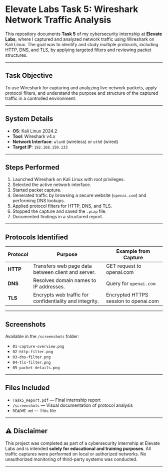 # Elevate Labs Task 5: Wireshark Network Traffic Analysis

This repository documents **Task 5** of my cybersecurity internship at **Elevate Labs**, where I captured and analyzed network traffic using Wireshark on Kali Linux. The goal was to identify and study multiple protocols, including HTTP, DNS, and TLS, by applying targeted filters and reviewing packet structures.

---

##  Task Objective

To use Wireshark for capturing and analyzing live network packets, apply protocol filters, and understand the purpose and structure of the captured traffic in a controlled environment.

---

##  System Details

- **OS**: Kali Linux 2024.2  
- **Tool**: Wireshark v4.x  
- **Network Interface**: `wlan0` (wireless) or `eth0` (wired)  
- **Target IP**: `192.168.150.133`

---

## Steps Performed

1. Launched Wireshark on Kali Linux with root privileges.  
2. Selected the active network interface.  
3. Started packet capture.  
4. Generated traffic by browsing a secure website (`openai.com`) and performing DNS lookups.  
5. Applied protocol filters for HTTP, DNS, and TLS.  
6. Stopped the capture and saved the `.pcap` file.  
7. Documented findings in a structured report.

---

## Protocols Identified

| Protocol | Purpose | Example from Capture |
|----------|---------|----------------------|
| **HTTP** | Transfers web page data between client and server. | GET request to openai.com |
| **DNS**  | Resolves domain names to IP addresses. | Query for `openai.com` |
| **TLS**  | Encrypts web traffic for confidentiality and integrity. | Encrypted HTTPS session to openai.com |

---

## Screenshots

Available in the `/screenshots` folder:
- `01-capture-overview.png`
- `02-http-filter.png`
- `03-dns-filter.png`
- `04-tls-filter.png`
- `05-packet-details.png`

---

## Files Included

- `Task5_Report.pdf` — Final internship report   
- `/screenshots` — Visual documentation of protocol analysis  
- `README.md` — This file

---

## ⚠️ Disclaimer

This project was completed as part of a cybersecurity internship at Elevate Labs and is intended **solely for educational and training purposes**. All traffic captures were performed on local or authorized networks. No unauthorized monitoring of third-party systems was conducted.

---
